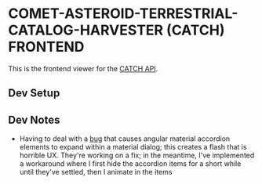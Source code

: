 # COMET-ASTEROID-TERRESTRIAL-CATALOG-HARVESTER (CATCH) FRONTEND

This is the frontend viewer for the [CATCH API](https://oort.astro.umd.edu/catch/docs).

## Dev Setup

## Dev Notes

- Having to deal with a [bug](https://github.com/angular/components/issues/13870) that causes angular material accordion elements to expand within a material dialog; this creates a flash that is horrible UX. They're working on a fix; in the meantime, I've implemented a workaround where I first hide the accordion items for a short while until they've settled, then I animate in the items
